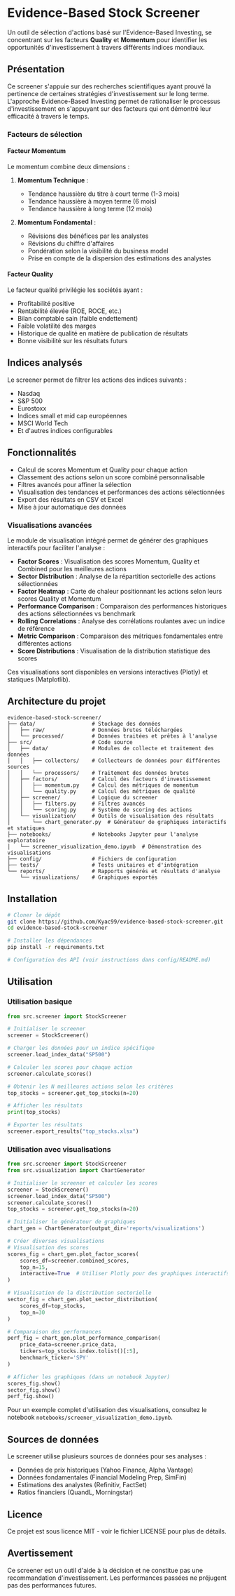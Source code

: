 # Evidence-Based Stock Screener

Un outil de sélection d'actions basé sur l'Evidence-Based Investing, se concentrant sur les facteurs **Quality** et **Momentum** pour identifier les opportunités d'investissement à travers différents indices mondiaux.

## Présentation

Ce screener s'appuie sur des recherches scientifiques ayant prouvé la pertinence de certaines stratégies d'investissement sur le long terme. L'approche Evidence-Based Investing permet de rationaliser le processus d'investissement en s'appuyant sur des facteurs qui ont démontré leur efficacité à travers le temps.

### Facteurs de sélection

#### Facteur Momentum

Le momentum combine deux dimensions :

1. **Momentum Technique** : 
   - Tendance haussière du titre à court terme (1-3 mois)
   - Tendance haussière à moyen terme (6 mois)
   - Tendance haussière à long terme (12 mois)

2. **Momentum Fondamental** :
   - Révisions des bénéfices par les analystes
   - Révisions du chiffre d'affaires
   - Pondération selon la visibilité du business model
   - Prise en compte de la dispersion des estimations des analystes

#### Facteur Quality

Le facteur qualité privilégie les sociétés ayant :

- Profitabilité positive 
- Rentabilité élevée (ROE, ROCE, etc.)
- Bilan comptable sain (faible endettement)
- Faible volatilité des marges
- Historique de qualité en matière de publication de résultats
- Bonne visibilité sur les résultats futurs

## Indices analysés

Le screener permet de filtrer les actions des indices suivants :

- Nasdaq
- S&P 500
- Eurostoxx
- Indices small et mid cap européennes
- MSCI World Tech
- Et d'autres indices configurables

## Fonctionnalités

- Calcul de scores Momentum et Quality pour chaque action
- Classement des actions selon un score combiné personnalisable
- Filtres avancés pour affiner la sélection
- Visualisation des tendances et performances des actions sélectionnées
- Export des résultats en CSV et Excel
- Mise à jour automatique des données

### Visualisations avancées

Le module de visualisation intégré permet de générer des graphiques interactifs pour faciliter l'analyse :

- **Factor Scores** : Visualisation des scores Momentum, Quality et Combined pour les meilleures actions
- **Sector Distribution** : Analyse de la répartition sectorielle des actions sélectionnées
- **Factor Heatmap** : Carte de chaleur positionnant les actions selon leurs scores Quality et Momentum
- **Performance Comparison** : Comparaison des performances historiques des actions sélectionnées vs benchmark
- **Rolling Correlations** : Analyse des corrélations roulantes avec un indice de référence
- **Metric Comparison** : Comparaison des métriques fondamentales entre différentes actions
- **Score Distributions** : Visualisation de la distribution statistique des scores

Ces visualisations sont disponibles en versions interactives (Plotly) et statiques (Matplotlib).

## Architecture du projet

```
evidence-based-stock-screener/
├── data/                  # Stockage des données
│   ├── raw/               # Données brutes téléchargées
│   └── processed/         # Données traitées et prêtes à l'analyse
├── src/                   # Code source
│   ├── data/              # Modules de collecte et traitement des données
│   │   ├── collectors/    # Collecteurs de données pour différentes sources
│   │   └── processors/    # Traitement des données brutes
│   ├── factors/           # Calcul des facteurs d'investissement
│   │   ├── momentum.py    # Calcul des métriques de momentum
│   │   └── quality.py     # Calcul des métriques de qualité
│   ├── screener/          # Logique du screener
│   │   ├── filters.py     # Filtres avancés
│   │   └── scoring.py     # Système de scoring des actions
│   └── visualization/     # Outils de visualisation des résultats
│       └── chart_generator.py  # Générateur de graphiques interactifs et statiques
├── notebooks/             # Notebooks Jupyter pour l'analyse exploratoire
│   └── screener_visualization_demo.ipynb  # Démonstration des visualisations
├── config/                # Fichiers de configuration
├── tests/                 # Tests unitaires et d'intégration
└── reports/               # Rapports générés et résultats d'analyse
    └── visualizations/    # Graphiques exportés
```

## Installation

```bash
# Cloner le dépôt
git clone https://github.com/Kyac99/evidence-based-stock-screener.git
cd evidence-based-stock-screener

# Installer les dépendances
pip install -r requirements.txt

# Configuration des API (voir instructions dans config/README.md)
```

## Utilisation

### Utilisation basique

```python
from src.screener import StockScreener

# Initialiser le screener
screener = StockScreener()

# Charger les données pour un indice spécifique
screener.load_index_data("SP500")

# Calculer les scores pour chaque action
screener.calculate_scores()

# Obtenir les N meilleures actions selon les critères
top_stocks = screener.get_top_stocks(n=20)

# Afficher les résultats
print(top_stocks)

# Exporter les résultats
screener.export_results("top_stocks.xlsx")
```

### Utilisation avec visualisations

```python
from src.screener import StockScreener
from src.visualization import ChartGenerator

# Initialiser le screener et calculer les scores
screener = StockScreener()
screener.load_index_data("SP500")
screener.calculate_scores()
top_stocks = screener.get_top_stocks(n=20)

# Initialiser le générateur de graphiques
chart_gen = ChartGenerator(output_dir='reports/visualizations')

# Créer diverses visualisations
# Visualisation des scores
scores_fig = chart_gen.plot_factor_scores(
    scores_df=screener.combined_scores,
    top_n=15,
    interactive=True  # Utiliser Plotly pour des graphiques interactifs
)

# Visualisation de la distribution sectorielle
sector_fig = chart_gen.plot_sector_distribution(
    scores_df=top_stocks,
    top_n=30
)

# Comparaison des performances
perf_fig = chart_gen.plot_performance_comparison(
    price_data=screener.price_data,
    tickers=top_stocks.index.tolist()[:5],
    benchmark_ticker='SPY'
)

# Afficher les graphiques (dans un notebook Jupyter)
scores_fig.show()
sector_fig.show()
perf_fig.show()
```

Pour un exemple complet d'utilisation des visualisations, consultez le notebook `notebooks/screener_visualization_demo.ipynb`.

## Sources de données

Le screener utilise plusieurs sources de données pour ses analyses :

- Données de prix historiques (Yahoo Finance, Alpha Vantage)
- Données fondamentales (Financial Modeling Prep, SimFin)
- Estimations des analystes (Refinitiv, FactSet)
- Ratios financiers (QuandL, Morningstar)

## Licence

Ce projet est sous licence MIT - voir le fichier LICENSE pour plus de détails.

## Avertissement

Ce screener est un outil d'aide à la décision et ne constitue pas une recommandation d'investissement. Les performances passées ne préjugent pas des performances futures.
